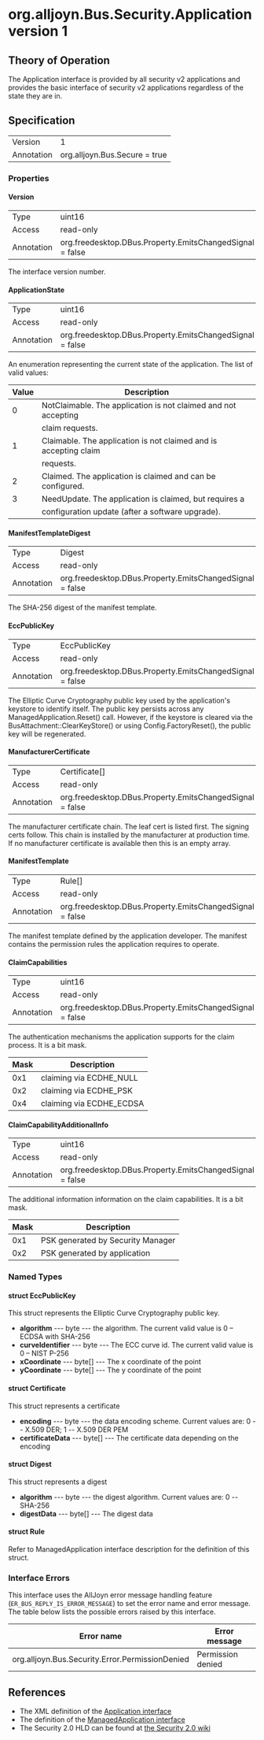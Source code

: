 # org.alljoyn.Bus.Security.Application version 1


## Theory of Operation

The Application interface is provided by all security v2 applications and
provides the basic interface of security v2 applications regardless of the state
they are in.

## Specification

|              |                                                          |
|--------------|----------------------------------------------------------|
| Version      | 1                                                        |
| Annotation   | org.alljoyn.Bus.Secure = true                            |

### Properties

#### Version

|            |                                                          |
|------------|----------------------------------------------------------|
| Type       | uint16                                                   |
| Access     | read-only                                                |
| Annotation | org.freedesktop.DBus.Property.EmitsChangedSignal = false |

The interface version number.

#### ApplicationState

|            |                                                          |
|------------|----------------------------------------------------------|
| Type       | uint16                                                   |
| Access     | read-only                                                |
| Annotation | org.freedesktop.DBus.Property.EmitsChangedSignal = false |

An enumeration representing the current state of the application.  The list of
valid values:

| Value | Description                                                       |
|-------|-------------------------------------------------------------------|
| 0     | NotClaimable.  The application is not claimed and not accepting   |
|       | claim requests.                                                   |
| 1     | Claimable.  The application is not claimed and is accepting claim |
|       | requests.                                                         |
| 2     | Claimed. The application is claimed and can be configured.        |
| 3     | NeedUpdate. The application is claimed, but requires a            |
|       | configuration update (after a software upgrade).                  |

#### ManifestTemplateDigest

|            |                                                          |
|------------|----------------------------------------------------------|
| Type       | Digest                                                   |
| Access     | read-only                                                |
| Annotation | org.freedesktop.DBus.Property.EmitsChangedSignal = false |

The SHA-256 digest of the manifest template.

#### EccPublicKey

|            |                                                          |
|------------|----------------------------------------------------------|
| Type       | EccPublicKey                                             |
| Access     | read-only                                                |
| Annotation | org.freedesktop.DBus.Property.EmitsChangedSignal = false |


The Elliptic Curve Cryptography public key used by the application's keystore
to identify itself. The public key persists across any
ManagedApplication.Reset() call.  However, if the keystore is cleared via the
BusAttachment::ClearKeyStore() or using Config.FactoryReset(), the public key
will be regenerated.

#### ManufacturerCertificate

|            |                                                          |
|------------|----------------------------------------------------------|
| Type       | Certificate[]                                            |
| Access     | read-only                                                |
| Annotation | org.freedesktop.DBus.Property.EmitsChangedSignal = false |

The manufacturer certificate chain. The leaf cert is listed first.  The signing
certs follow.  This chain is installed by the manufacturer at production time.
If no manufacturer certificate is available then this is an empty array.

#### ManifestTemplate

|            |                                                          |
|------------|----------------------------------------------------------|
| Type       | Rule[]                                                   |
| Access     | read-only                                                |
| Annotation | org.freedesktop.DBus.Property.EmitsChangedSignal = false |

The manifest template defined by the application developer.  The manifest
contains the permission rules the application requires to operate.

#### ClaimCapabilities

|            |                                                          |
|------------|----------------------------------------------------------|
| Type       | uint16                                                   |
| Access     | read-only                                                |
| Annotation | org.freedesktop.DBus.Property.EmitsChangedSignal = false |

The authentication mechanisms the application supports for the claim process.
It is a bit mask.

| Mask  | Description                                                   |
|-------|---------------------------------------------------------------|
| 0x1   | claiming via ECDHE_NULL                                       |
| 0x2   | claiming via ECDHE_PSK                                        |
| 0x4   | claiming via ECDHE_ECDSA                                      |

#### ClaimCapabilityAdditionalInfo

|            |                                                          |
|------------|----------------------------------------------------------|
| Type       | uint16                                                   |
| Access     | read-only                                                |
| Annotation | org.freedesktop.DBus.Property.EmitsChangedSignal = false |

The additional information information on the claim capabilities.
It is a bit mask.

| Mask  | Description                                                   |
|-------|---------------------------------------------------------------|
| 0x1   | PSK generated by Security Manager                             |
| 0x2   | PSK generated by application                                  |

### Named Types

#### struct EccPublicKey

This struct represents the Elliptic Curve Cryptography public key.

  * **algorithm** --- byte --- the algorithm.  The current valid value is
0 – ECDSA with SHA-256
  * **curveIdentifier** --- byte --- The ECC curve id.  The current valid value is
0 – NIST P-256
  * **xCoordinate** --- byte[] --- The x coordinate of the point
  * **yCoordinate** --- byte[] --- The y coordinate of the point

#### struct Certificate

This struct represents a certificate
  * **encoding** --- byte --- the data encoding scheme.  Current values are:
0 -- X.509 DER; 1 -- X.509 DER PEM
  * **certificateData** --- byte[] --- The certificate data depending on the
encoding

#### struct Digest

This struct represents a digest
  * **algorithm** --- byte --- the digest algorithm.  Current values are:
0 -- SHA-256
  * **digestData** --- byte[] --- The digest data

#### struct Rule

Refer to ManagedApplication interface description for the definition of this struct.

### Interface Errors

This interface uses the AllJoyn error message handling feature
(`ER_BUS_REPLY_IS_ERROR_MESSAGE`) to set the error name and error message. The
table below lists the possible errors raised by this interface.

| Error name                                      | Error message     |
|-------------------------------------------------|-------------------|
| org.alljoyn.Bus.Security.Error.PermissionDenied | Permission denied |

## References

  * The XML definition of the [Application interface](Application-v1.xml)
  * The definition of the [ManagedApplication interface](ManagedApplication-v1.md)
  * The Security 2.0 HLD can be found at [the Security 2.0 wiki](https://wiki.allseenalliance.org/core/security_enhancements)
